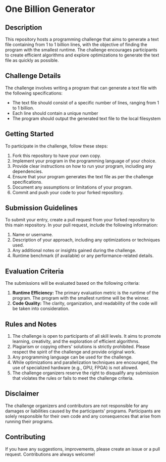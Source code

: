 # One Billion Generator

## Description

This repository hosts a programming challenge that aims to generate a text file containing from 1 to 1 billion lines, with the objective of finding the program with the smallest runtime. The challenge encourages participants to create efficient algorithms and explore optimizations to generate the text file as quickly as possible.

## Challenge Details

The challenge involves writing a program that can generate a text file with the following specifications:

- The text file should consist of a specific number of lines, ranging from 1 to 1 billion.
- Each line should contain a unique number
- The program should output the generated text file to the local filesystem

## Getting Started

To participate in the challenge, follow these steps:

1. Fork this repository to have your own copy.
2. Implement your program in the programming language of your choice.
3. Provide clear instructions on how to run your program, including any dependencies.
4. Ensure that your program generates the text file as per the challenge specifications.
5. Document any assumptions or limitations of your program.
6. Commit and push your code to your forked repository.

## Submission Guidelines

To submit your entry, create a pull request from your forked repository to this main repository. In your pull request, include the following information:

1. Name or username.
2. Description of your approach, including any optimizations or techniques used.
3. Any additional notes or insights gained during the challenge.
4. Runtime benchmark (if available) or any performance-related details.

## Evaluation Criteria

The submissions will be evaluated based on the following criteria:

1. **Runtime Efficiency:** The primary evaluation metric is the runtime of the program. The program with the smallest runtime will be the winner.
2. **Code Quality:** The clarity, organization, and readability of the code will be taken into consideration.

## Rules and Notes

1. The challenge is open to participants of all skill levels. It aims to promote learning, creativity, and the exploration of efficient algorithms.
2. Plagiarism or copying others' solutions is strictly prohibited. Please respect the spirit of the challenge and provide original work.
3. Any programming language can be used for the challenge.
4. While optimizations and parallelization techniques are encouraged, the use of specialized hardware (e.g., GPU, FPGA) is not allowed.
5. The challenge organizers reserve the right to disqualify any submission that violates the rules or fails to meet the challenge criteria.

## Disclaimer

The challenge organizers and contributors are not responsible for any damages or liabilities caused by the participants' programs. Participants are solely responsible for their own code and any consequences that arise from running their programs.

## Contributing

If you have any suggestions, improvements, please create an issue or a pull request. Contributions are always welcome!
